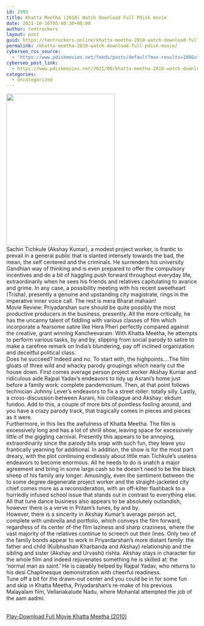 ```yaml
---
id: 2995
title: Khatta Meetha (2010) Watch Download Full Pdisk movie
date: 2021-10-16T05:40:30+00:00
author: tentrockers
layout: post
guid: https://tentrockers.online/khatta-meetha-2010-watch-download-full-pdisk-movie/
permalink: /khatta-meetha-2010-watch-download-full-pdisk-movie/
cyberseo_rss_source:
  - 'https://www.pdiskmovies.net/feeds/posts/default?max-results=100&start-index=801'
cyberseo_post_link:
  - https://www.pdiskmovies.net/2021/08/khatta-meetha-2010-watch-download-full.html
categories:
  - Uncategorized
---
```

<div class="separator">
  <a href="https://1.bp.blogspot.com/-Q9e-OmWFXrQ/YSdo2VqsecI/AAAAAAAAaso/qUtm0X6dR8c05aS_ar1LINKzZZuJLQ5awCLcBGAsYHQ/s1182/81Hl%252B1tuaBL._SL1182_.jpg"><img loading="lazy" border="0" data-original-height="1182" data-original-width="843" height="400" src="https://1.bp.blogspot.com/-Q9e-OmWFXrQ/YSdo2VqsecI/AAAAAAAAaso/qUtm0X6dR8c05aS_ar1LINKzZZuJLQ5awCLcBGAsYHQ/w285-h400/81Hl%252B1tuaBL._SL1182_.jpg" width="285" /></a>
</div>



<div>
  <div>
    <span>Sachin Tichkule (Akshay Kumar), a modest project worker, is frantic to prevail in a general public that is slanted intensely towards the bad, the mean, the self centered and the criminals. He surrenders his university Gandhian way of thinking and is even prepared to offer the compulsory incentives and do a bit of haggling push forward throughout everyday life, extraordinarily when he sees his friends and relatives capitulating to avarice and grime. In any case, a possibility meeting with his recent sweetheart (Trisha), presently a genuine and upstanding city magistrate, rings in the imperative inner voice call. The rest is mera Bharat mahaan!&nbsp;</span>
  </div>
  
  <div>
    <span>Movie Review: Priyadarshan sure should be quite possibly the most productive producers in the business, presently. All the more critically, he has the uncanny talent of fiddling with various classes of film which incorporate a fearsome satire like Hera Pheri perfectly compared against the creative, grant winning Kancheevaram. With Khatta Meetha, he attempts to perform various tasks, by and by, slipping from social parody to satire to make a carefree remark on India&#8217;s blundering, pay off inclined organization and deceitful political class.&nbsp;</span>
  </div>
  
  <div>
    <span>Does he succeed? Indeed and no. To start with, the highpoints&#8230;.The film gloats of three wild and whacky parody groupings which nearly cut the house down. First comes average person project worker Akshay Kumar and ridiculous aide Rajpal Yadav&#8217;s endeavors to tidy up Asrani&#8217;s home just before a family work: complete pandemonium. Then, at that point follows technician Johnny Lever&#8217;s endeavors to fix a street roller: totally silly. Lastly, a cross-discussion between Asrani, his colleague and Akshay: ekdum fundoo. Add to this, a couple of more bits of pointless fooling around, and you have a crazy parody track, that tragically comes in pieces and pieces as it were.&nbsp;</span>
  </div>
  
  <div>
    <span>Furthermore, in this lies the awfulness of Khatta Meetha. The film is excessively long and has a lot of shrill show, leaving space for excessively little of the giggling carnival. Presently this appears to be annoying, extraordinarily since the parody bits snap with such fun, they leave you frantically yearning for additional. In addition, the show is for the most part dreary, with the plot continuing endlessly about little man Tichkule&#8217;s useless endeavors to become enormous. All he needs to do is snatch a major agreement and bring in some large cash so he doesn&#8217;t need to be the black sheep of his family any longer. Amusingly, even the sentiment between the to some degree degenerate project worker and the straight-jacketed city chief comes more as a reconsideration, with an off-kilter flashback to a hurriedly infused school issue that stands out in contrast to everything else. All that tune dance business also appears to be absolutely outlandish, however there is a verve in Pritam&#8217;s tunes, by and by.&nbsp;</span>
  </div>
  
  <div>
    <span>However, there is a sincerity in Akshay Kumar&#8217;s average person act, complete with umbrella and portfolio, which conveys the film forward, regardless of its center of-the film laziness and sharp craziness, where the vast majority of the relatives continue to screech out their lines. Only two of the family bonds appear to work in Priyardarshan&#8217;s more distant family: the father and child (Kulbhushan Kharbanda and Akshay) relationship and the sibling and sister (Akshay and Urvashi) rishta. Akshay stays in character for the whole film and indeed rejuvenates something he is skilled at: the &#8216;normal man as saint.&#8217; He is capably helped by Rajpal Yadav, who returns to his desi Chaplinesque demonstration with cheerful readiness.&nbsp;</span>
  </div>
  
  <div>
    <span>Tune off a bit for the drawn-out center and you could be in for some fun and skip in Khatta Meetha, Priyadarshan&#8217;s re-make of his previous Malayalam film, Vellanakalude Nadu, where Mohanlal attempted the job of the aam aadmi.</span>
  </div>
</div>

  
<a href="https://kofilink.com/1/bnYyamwxMDAxdTdm?dn=1" onclick="window.open('https://kofilink.com/1/bnYyamwxMDAxdTdm?dn=1','popup','width=600,height=600'); return false;" target="popup" rel="noopener"><br /> Play-Download Full Movie Khatta Meetha (2010)<br /> </a>